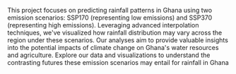 This project focuses on predicting rainfall patterns in Ghana using two emission scenarios: SSP170 (representing low emissions) and SSP370 (representing high emissions). Leveraging advanced interpolation techniques, we've visualized how rainfall distribution may vary across the region under these scenarios. Our analyses aim to provide valuable insights into the potential impacts of climate change on Ghana's water resources and agriculture. Explore our data and visualizations to understand the contrasting futures these emission scenarios may entail for rainfall in Ghana
